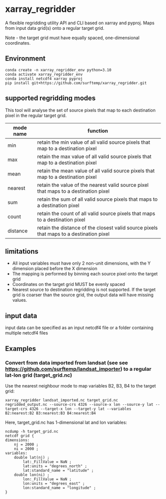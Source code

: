 # xarray_regridder

A flexible regridding utility API and CLI based on xarray and pyproj.  Maps from input data grid(s) onto a regular target grid.  

Note - the target grid must have equally spaced, one-dimensional coordinates.

## Environment

```
conda create -n xarray_regridder_env python=3.10
conda activate xarray_regridder_env
conda install netcdf4 xarray pyproj
pip install git+https://github.com/surftemp/xarray_regridder.git
```

## supported regridding modes

This tool will analyse the set of source pixels that map to each destination pixel in the regular target grid.

| mode name | function                                                                                |
|-----------|-----------------------------------------------------------------------------------------|
 | min       | retain the min value of all valid source pixels that map to a destination pixel         |
| max       | retain the max value of all valid source pixels that map to a destination pixel         |
| mean      | retain the mean value of all valid source pixels that map to a destination pixel        |
| nearest   | retain the value of the nearest valid source pixel that maps to a destination pixel     |
 | sum       | retain the sum of all valid source pixels that maps to a destination pixel              |
 | count     | retain the count of all valid source pixels that maps to a destination pixel            |
| distance  | retain the distance of the closest valid source pixels that maps to a destination pixel |

## limitations

* All input variables must have only 2 non-unit dimensions, with the Y dimension placed before the X dimension
* The mapping is performed by binning each source pixel onto the target grid
* Coordinates on the target grid MUST be evenly spaced
* Nearest source to destination regridding is not supported.  If the target grid is coarser than the source grid, the output data will have missing values.

## input data

input data can be specified as an input netcdf4 file or a folder containing multiple netcdf4 files

## Examples

### Convert from data imported from landsat (see see https://github.com/surftemp/landsat_importer) to a regular lat-lon grid (target_grid.nc)

Use the nearest neighbour mode to map variables B2, B3, B4 to the target grid:

```
xarray_regridder landsat_imported.nc target_grid.nc regridded_output.nc --source-crs 4326 --source-x lon --source-y lat --target-crs 4326 --target-x lon --target-y lat --variables B2:nearest:B2 B3:nearest:B3 B4:nearest:B4
```

Here, target_grid.nc has 1-dimensional lat and lon variables:

```
ncdump -h target_grid.nc 
netcdf grid {
dimensions:
	nj = 2000 ;
	ni = 2000 ;
variables:
	double lat(nj) ;
		lat:_FillValue = NaN ;
		lat:units = "degrees_north" ;
		lat:standard_name = "latitude" ;
	double lon(ni) ;
		lon:_FillValue = NaN ;
		lon:units = "degrees_east" ;
		lon:standard_name = "longitude" ;
}
```